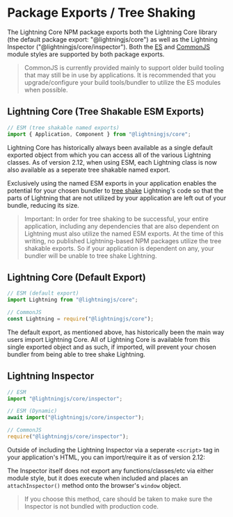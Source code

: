 # Package Exports / Tree Shaking

The Lightning Core NPM package exports both the Lightning Core library (the default package export: "@lightningjs/core") as well as the Lightning Inspector ("@lightningjs/core/inspector"). Both the [ES](https://nodejs.org/api/esm.html#modules-ecmascript-modules) and [CommonJS](https://nodejs.org/api/modules.html#modules-commonjs-modules) module styles are supported by both package exports.

> CommonJS is currently provided mainly to support older build tooling that may still be in use by applications. It is recommended that you upgrade/configure your build tools/bundler to utilize the ES modules when possible.

## Lightning Core (Tree Shakable ESM Exports)

```js
// ESM (tree shakable named exports)
import { Application, Component } from "@lightningjs/core";
```

Lightning Core has historically always been available as a single default exported object from which you can access all of the various Lightning classes. As of version 2.12, when using ESM, each Lightning class is now also available as a seperate tree shakable named export.

Exclusively using the named ESM exports in your application enables the potential for your chosen bundler to [tree shake](https://developer.mozilla.org/en-US/docs/Glossary/Tree_shaking) Lightning's code so that the parts of Lightning that are not utilized by your application are left out of your bundle, reducing its size.

> Important: In order for tree shaking to be successful, your entire application, including any dependencies that are also dependent on Lightning must also utilize the named ESM exports. At the time of this writing, no published Lightning-based NPM packages utilize the tree shakable exports. So if your application is dependent on any, your bundler will be unable to tree shake Lightning.

## Lightning Core (Default Export)

```js
// ESM (default export)
import Lightning from "@lightningjs/core";

// CommonJS
const Lightning = require("@lightningjs/core");
```

The default export, as mentioned above, has historically been the main way users import Lightning Core. All of Lightning Core is available from this single exported object and as such, if imported, will prevent your chosen bundler from being able to tree shake Lightning.

## Lightning Inspector

```js
// ESM
import "@lightningjs/core/inspector";

// ESM (Dynamic)
await import("@lightningjs/core/inspector");

// CommonJS
require("@lightningjs/core/inspector");
```

Outside of including the Lightning Inspector via a seperate `<script>` tag in your application's HTML, you can import/require it as of version 2.12:

The Inspector itself does not export any functions/classes/etc via either module style, but it does execute when included and places an `attachInspector()` method onto the browser's `window` object.

> If you choose this method, care should be taken to make sure the Inspector is not bundled with production code.
